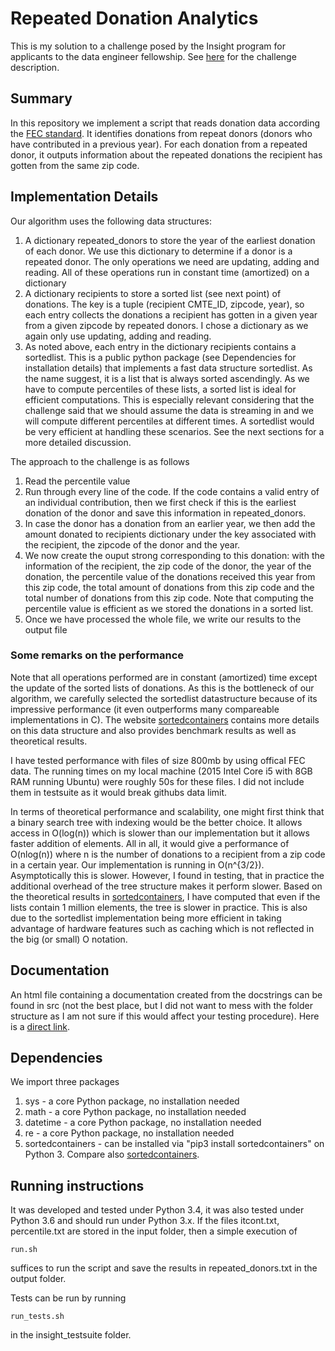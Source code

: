 # Repeated Donation Analytics

This is my solution to a challenge posed by the Insight program for applicants to the data engineer fellowship.
See [here](https://github.com/InsightDataScience/donation-analytics) for the challenge description.

## Summary
In this repository we implement a script that reads donation data according the 
[FEC standard](https://classic.fec.gov/finance/disclosure/metadata/DataDictionaryContributionsbyIndividuals.shtml). It
identifies donations from repeat donors (donors who have contributed in a previous year). For each
donation from a repeated donor, it outputs information about the repeated donations the
recipient has gotten from the same zip code. 


## Implementation Details
Our algorithm uses the following data structures:
1. A dictionary repeated_donors to store the year of the earliest donation of each donor. We use this dictionary to determine if a donor is a repeated donor.
   The only operations we need are updating, adding and reading. All of these operations run in constant time (amortized) on a dictionary
2. A dictionary recipients to store a sorted list (see next point) of donations. The key is a tuple (recipient CMTE_ID, zipcode, year), so each
   entry collects the donations a recipient has gotten in a given year from a given zipcode by repeated donors.
   I chose a dictionary as we again only use updating, adding and reading.
3. As noted above, each entry in the dictionary recipients contains a sortedlist. This is a public python package (see Dependencies for
   installation details) that implements a fast data structure sortedlist. As the name suggest, it is a list that is always sorted ascendingly.
   As we have to compute percentiles of these lists, a sorted list is ideal for efficient computations. This is especially relevant considering
   that the challenge said that we should assume the data is streaming in and we will compute different percentiles at different times.
   A sortedlist would be very efficient at handling these scenarios. See the next sections for a more detailed discussion.

The approach to the challenge is as follows

1. Read the percentile value
2. Run through every line of the code. If the code contains a valid entry of an individual contribution, then we first check if
   this is the earliest donation of the donor and save this information in repeated_donors.
3. In case the donor has a donation from an earlier year, we then add the amount donated to recipients dictionary under the
   key associated with the recipient, the zipcode of the donor and the year.
4. We now create the ouput strong corresponding to this donation:
   with the information of the recipient, the zip code of the donor, the year of the donation, 
   the percentile value of the donations received this year from this zip code, the total amount of donations from
   this zip code and the total number of donations from this zip code. Note that computing the percentile value
   is efficient as we stored the donations in a sorted list.
5. Once we have processed the whole file, we write our results to the output file

### Some remarks on the performance

Note that all operations performed are in constant (amortized) time except the 
update of the sorted lists of donations. As this is the bottleneck of our
algorithm, we carefully selected the sortedlist datastructure because of
its impressive performance (it even outperforms many compareable implementations
in C). The website [sortedcontainers](http://www.grantjenks.com/docs/sortedcontainers/) contains
more details on this data structure and also provides benchmark results as well as
theoretical results.

I have tested performance with files of size 800mb by using offical FEC data.
The running times on my local machine (2015 Intel Core i5 with 8GB RAM running Ubuntu)
were roughly 50s for these files. I did not include them in testsuite as it would
break githubs data limit.

In terms of theoretical performance and scalability, one might first think that a 
binary search tree with indexing would be the better choice. It allows access
in O(log(n)) which is slower than our implementation but it allows faster addition of elements.
All in all, it would give a performance of O(nlog(n)) where n is the number of donations
to a recipient from a zip code in a certain year. Our implementation is running in
O(n^{3/2}). Asymptotically this is slower. However, I found in testing, that in practice
the additional overhead of the tree structure makes it perform slower. Based on the theoretical
results in [sortedcontainers](http://www.grantjenks.com/docs/sortedcontainers/), I have computed
that even if the lists contain 1 million elements, the tree is slower in practice.
This is also due to the sortedlist implementation being more efficient in taking advantage
of hardware features such as caching which is not reflected in the big (or small) O notation.

## Documentation

An html file containing a documentation created from the docstrings can be found
in src (not the best place, but I did not want to mess with the folder structure
as I am not sure if this would affect your testing procedure).
Here is a [direct link](https://github.com/bastihaase/Repeated_Donors_Analysis/blob/master/src/repeated_donor_analysis.m.html).


## Dependencies
We import three packages

1. sys - a core Python package, no installation needed
2. math - a core Python package, no installation needed
3. datetime - a core Python package, no installation needed
4. re - a core Python package, no installation needed
5. sortedcontainers - can be installed via "pip3 install sortedcontainers" on Python 3. Compare also [sortedcontainers](http://www.grantjenks.com/docs/sortedcontainers/).

## Running instructions

It was developed and tested under Python 3.4, it was also tested under Python 3.6 and should run under Python 3.x.
If the files itcont.txt, percentile.txt are stored in the input folder, then a simple execution of
```
run.sh
``` 
suffices to run the script and save the results in repeated_donors.txt in the output folder.

Tests can be run by running 
```
run_tests.sh 
```
in the insight_testsuite folder.

